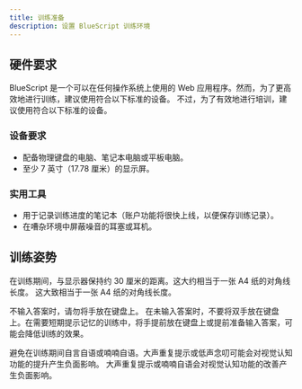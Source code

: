 ```yaml
---
title: 训练准备
description: 设置 BlueScript 训练环境
---
```


## 硬件要求

BlueScript 是一个可以在任何操作系统上使用的 Web 应用程序。然而，为了更高效地进行训练，建议使用符合以下标准的设备。 不过，为了有效地进行培训，建议使用符合以下标准的设备。

### 设备要求

- 配备物理键盘的电脑、笔记本电脑或平板电脑。
- 至少 7 英寸（17.78 厘米）的显示屏。

### 实用工具

- 用于记录训练进度的笔记本（账户功能将很快上线，以便保存训练记录）。
- 在嘈杂环境中屏蔽噪音的耳塞或耳机。

## 训练姿势

在训练期间，与显示器保持约 30 厘米的距离。这大约相当于一张 A4 纸的对角线长度。 这大致相当于一张 A4 纸的对角线长度。

不输入答案时，请勿将手放在键盘上。 在未输入答案时，不要将双手放在键盘上。在需要短期提示记忆的训练中，将手提前放在键盘上或提前准备输入答案，可能会降低训练的效果。

避免在训练期间自言自语或喃喃自语。大声重复提示或低声念叨可能会对视觉认知功能的提升产生负面影响。 大声重复提示或喃喃自语会对视觉认知功能的改善产生负面影响。
